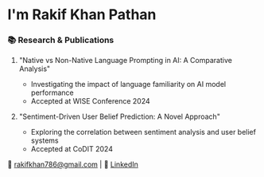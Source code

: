 #  I'm Rakif Khan Pathan



### 📚 Research & Publications

1. "Native vs Non-Native Language Prompting in AI: A Comparative Analysis"
   - Investigating the impact of language familiarity on AI model performance
   - Accepted at WISE Conference 2024

2. "Sentiment-Driven User Belief Prediction: A Novel Approach"
   - Exploring the correlation between sentiment analysis and user belief systems
   - Accepted at CoDIT 2024

📧 rakifkhan786@gmail.com | 💼 [LinkedIn](https://www.linkedin.com/in/rakif-khan-889429130/) 







